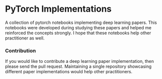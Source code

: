 # PyTorch Implementations

A collection of pytorch notebooks implementing deep learning papers. This notebooks were developed during studying these papers and helped me reinforced the concepts strongly. I hope that these notebooks help other practitioner as well.

### Contribution

If you would like to contribute a deep learning paper implementation, then please send the pull request. Maintaining a single repository showcasing different paper implementations would help other practitioners.